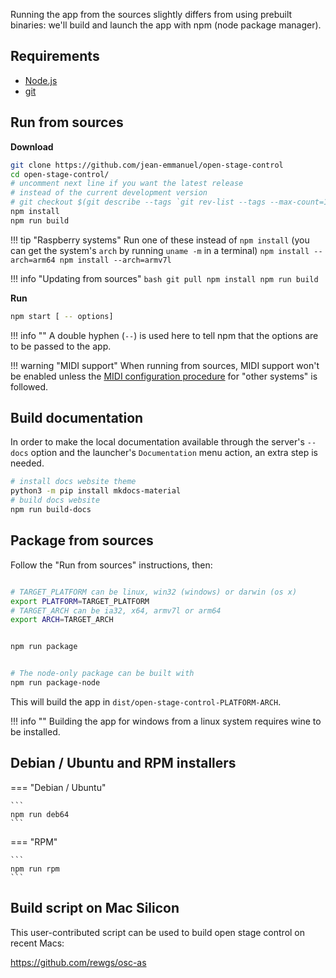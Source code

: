 Running the app from the sources slightly differs from using prebuilt binaries: we'll build and launch the app with npm (node package manager).

## Requirements

- [Node.js](https://nodejs.org/en/#download)
- [git](https://git-scm.com/downloads)


## Run from sources


**Download**

```bash
git clone https://github.com/jean-emmanuel/open-stage-control
cd open-stage-control/
# uncomment next line if you want the latest release
# instead of the current development version
# git checkout $(git describe --tags `git rev-list --tags --max-count=1`)
npm install
npm run build
```

!!! tip "Raspberry systems"
    Run one of these instead of `npm install` (you can get the system's `arch` by running `uname -m` in a terminal)
    ```
    npm install --arch=arm64
    npm install --arch=armv7l
    ```


!!! info "Updating from sources"
    ```bash
    git pull
    npm install
    npm run build
    ```

**Run**

```bash
npm start [ -- options]
```

!!! info ""
    A double hyphen (`--`) is used here to tell npm that the options are to be passed to the app.


!!! warning "MIDI support"
    When running from sources, MIDI support won't be enabled unless the [MIDI configuration procedure](../../midi/midi-configuration/) for "other systems" is followed.

## Build documentation

In order to make the local documentation available through the server's `--docs` option and the launcher's `Documentation` menu action, an extra step is needed.


```bash
# install docs website theme
python3 -m pip install mkdocs-material
# build docs website
npm run build-docs
```

## Package from sources

Follow the "Run from sources" instructions, then:

```bash

# TARGET_PLATFORM can be linux, win32 (windows) or darwin (os x)
export PLATFORM=TARGET_PLATFORM
# TARGET_ARCH can be ia32, x64, armv7l or arm64
export ARCH=TARGET_ARCH


npm run package


# The node-only package can be built with
npm run package-node

```

This will build the app in `dist/open-stage-control-PLATFORM-ARCH`.

!!! info ""
    Building the app for windows from a linux system requires wine to be installed.


## Debian / Ubuntu and RPM installers

=== "Debian / Ubuntu"

    ```
    npm run deb64
    ```

=== "RPM"

    ```
    npm run rpm
    ```


## Build script on Mac Silicon

This user-contributed script can be used to build open stage control on recent Macs:

https://github.com/rewgs/osc-as
